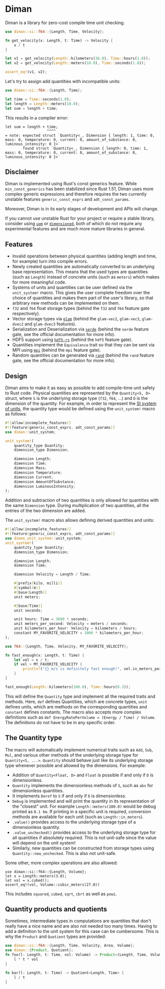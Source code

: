 # Diman
Diman is a library for zero-cost compile time unit checking.

```rust
use diman::si::f64::{Length, Time, Velocity};

fn get_velocity(x: Length, t: Time) -> Velocity {
    x / t
}

let v1 = get_velocity(Length::kilometers(36.0), Time::hours(1.0));
let v2 = get_velocity(Length::meters(10.0), Time::seconds(1.0));

assert_eq!(v1, v2);
```

Let's try to assign add quantities with incompatible units:
```rust compile_fail
use diman::si::f64::{Length, Time};

let time = Time::seconds(1.0);
let length = Length::meters(10.0);
let sum = length + time;
```
This results in a compiler error:
```text
let sum = length + time;
                   ^^^^
= note: expected struct `Quantity<_, Dimension { length: 1, time: 0, mass: 0, temperature: 0, current: 0, amount_of_substance: 0, luminous_intensity: 0 }>`
        found struct `Quantity<_, Dimension { length: 0, time: 1, mass: 0, temperature: 0, current: 0, amount_of_substance: 0, luminous_intensity: 0 }>`
```


## Disclaimer
Diman is implemented using Rust's const generics feature. While `min_const_generics` has been stabilized since Rust 1.51, Diman uses more complex generic expressions and therefore requires the two currently unstable features `generic_const_exprs` and `adt_const_params`. 

Moreover, Diman is in its early stages of development and APIs will change.

If you cannot use unstable Rust for your project or require a stable library, consider using [`uom`](https://crates.io/crates/uom) or [`dimensioned`](https://crates.io/crates/dimensioned), both of which do not require any experimental features and are much more mature libraries in general.

## Features
* Invalid operations between physical quantities (adding length and time, for example) turn into compile errors.
* Newly created quantities are automatically converted to an underlying base representation. This means that the used types are quantities (such as `Length`) instead of concrete units (such as `meters`) which makes for more meaningful code.
* Systems of units and quantities can be user defined via the `unit_system!` macro. This gives the user complete freedom over the choice of quantities and makes them part of the user's library, so that arbitrary new methods can be implemented on them.
* `f32` and `f64` float storage types (behind the `f32` and `f64` feature gate respectively).
* Vector storage types via [`glam`](https://crates.io/crates/glam/) (behind the `glam-vec2`, `glam-vec3`, `glam-dvec2` and `glam-dvec3` features).
* Serialization and Deserialization via [`serde`](https://crates.io/crates/serde) (behind the `serde` feature gate, see the official documentation for more info).
* HDF5 support using [`hdf5-rs`](https://crates.io/crates/hdf5-rs/) (behind the `hdf5` feature gate).
* Quantities implement the `Equivalence` trait so that they can be sent via MPI using [`mpi`](https://crates.io/crates/mpi) (behind the `mpi` feature gate).
* Random quantities can be generated via [`rand`](https://crates.io/crates/rand) (behind the `rand` feature gate, see the official documentation for more info).

## Design
Diman aims to make it as easy as possible to add compile-time unit safety to Rust code. Physical quantities are represented by the `Quantity<S, D>` struct, where `S` is the underlying storage type (`f32`, `f64`, ...) and `D` is the  dimension of the quantity. For example, in order to represent the [SI system of units](https://www.nist.gov/pml/owm/metric-si/si-units), the quantity type would be defined using the `unit_system!` macro as follows:
```rust ignore
#![allow(incomplete_features)]
#![feature(generic_const_exprs, adt_const_params)]
use diman::unit_system;

unit_system!(
    quantity_type Quantity;
    dimension_type Dimension;

    dimension Length;
    dimension Time;
    dimension Mass;
    dimension Temperature;
    dimension Current;
    dimension AmountOfSubstance;
    dimension LuminousIntensity;
);
```
Addition and subtraction of two quantities is only allowed for quantities with the same `Dimension` type. During multiplication of two quantities, all the entries of the two dimension are added.

The `unit_system!` macro also allows defining derived quantities and units:


```rust ignore
#![allow(incomplete_features)]
#![feature(generic_const_exprs, adt_const_params)]
use diman_unit_system::unit_system;
unit_system!(
    quantity_type Quantity;
    dimension_type Dimension;

    dimension Length;
    dimension Time;

    dimension Velocity = Length / Time;

    #[prefix(kilo, milli)]
    #[symbol(m)]
    #[base(Length)]
    unit meters;

    #[base(Time)]
    unit seconds;

    unit hours: Time = 3600 * seconds;
    unit meters_per_second: Velocity = meters / seconds;
    unit kilometers_per_hour: Velocity = kilometers / hours;
    constant MY_FAVORITE_VELOCITY = 1000 * kilometers_per_hour;
);

use f64::{Length, Time, Velocity, MY_FAVORITE_VELOCITY};

fn fast_enough(x: Length, t: Time) {
    let vel = x / t;
    if vel > MY_FAVORITE_VELOCITY {
        println!("{} m/s is definitely fast enough!", vel.in_meters_per_second());
    }
}

fast_enough(Length::kilometers(100.0), Time::hours(0.3));
```

This will define the `Quantity` type and implement all the required traits and methods.
Here, `def` defines Quantities, which are concrete types, `unit` defines units, which are methods on the corresponding quantities and `constant` defines constants. The macro also accepts more complex definitions such as `def EnergyRatePerVolume = (Energy / Time) / Volume`.
The definitions do not have to be in any specific order.

## The Quantity type
The macro will automatically implement numerical traits such as `Add`, `Sub`, `Mul`, and various other methods of the underlying storage type for `Quantity<S, ...>`.
`Quantity` should behave just like its underlying storage type whenever possible and allowed by the dimensions. 
For example:
* Addition of `Quantity<Float, D>` and `Float` is possible if and only if `D` is dimensionless.
* `Quantity` implements the dimensionless methods of `S`, such as `abs` for dimensionless quantities.
* It implements `Deref` to `S` if and only if `D` is dimensionless.
* `Debug` is implemented and will print the quantity in its representation of the "closest" unit. For example `Length::meters(100.0)` would be debug printed as `0.1 km`. If printing in a specific unit is required, conversion methods are available for each unit (such as `Length::in_meters`).
* `.value()` provides access to the underlying storage type of a dimensionless quantity.
* `.value_unchecked()` provides access to the underlying storage type for all quantities if absolutely required. This is not unit-safe since the value will depend on the unit system!
* Similarly, new quantities can be constructed from storage types using `Quantity::new_unchecked`. This is also not unit-safe.

Some other, more complex operations are also allowed:
```
use diman::si::f64::{Length, Volume};
let x = Length::meters(3.0);
let vol = x.cubed();
assert_eq!(vol, Volume::cubic_meters(27.0))
```
This includes `squared`, `cubed`, `sqrt`, `cbrt` as well as `powi`.

## Quantity products and quotients
Sometimes, intermediate types in computations are quantities that don't really have a nice name and are also
not needed too many times. Having to add a definition to the unit system for this case can be cumbersome.
This is why the `Product` and `Quotient` types are provided:
```rust
use diman::si::f64::{Length, Time, Velocity, Area, Volume};
use diman::{Product, Quotient};
fn foo(l: Length, t: Time, vol: Volume) -> Product<(Length, Time, Volume)> {
    l * t * vol
}

fn bar(l: Length, t: Time) -> Quotient<Length, Time> {
    l / t
}
```
